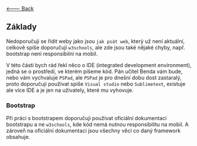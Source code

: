 [<--- Back](https://github.com/slanja/GPOA_BOYZ/blob/main/README.md)

## Základy
Nedoporučuji se řídit weby jako jsou `jak psát web`, který už není aktuální, celkově spíše doporučuji `w3schools`, ale zde jsou také nějaké chyby, např. bootstrap není responsibilní na mobil.

V této části bych rád řekl něco o IDE (integrated development environment), jedná se o prostředí, ve kterém píšeme kód. Pán učitel Benda vám bude, nebo vám vychvaluje `PSPad`, ale `PSPad` je pro dnešní dobu dost zastaralý, proto doporučuji používat spíše `Visual studio` nebo `Sublimetext`, existuje ale více IDE a je jen na uživately, které mu vyhovuje.

### Bootstrap
Při práci s bootstrapem doporučuji používat oficiální dokumentaci bootstrapu a ne `w3schools`, kde kód nemá nutnou responsibilitu na mobil. A zároveň na oficiální dokumentaci jsou všechny věci co daný framework obsahuje.
